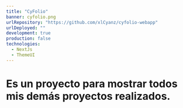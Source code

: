 ```yaml
---
title: "CyFolio"
banner: cyfolio.png
urlRepository: "https://github.com/xlCyanz/cyfolio-webapp"
urlDeployed: ""
development: true
production: false
technologies:
  - NextJs
  - ThemeUI
---
```

# Es un proyecto para mostrar todos mis demás proyectos realizados.